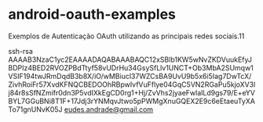 # android-oauth-examples
Exemplos de Autenticação OAuth utilizando as principais redes sociais.11

ssh-rsa AAAAB3NzaC1yc2EAAAADAQABAAABAQC12xSBlb1KW5wNvZKDVuukEfyJBDPIz4BED2RVOZPBdTtyf58vUDrHu34GsySfLlv1UNCT+Ob3MbA2SUmqw1VSIF194twJRmDqdB3b8X/iO/wMBiucl37WZCsBA9UvU9b5x6i5Iag7DwTcX/ZivhRoiFr57XvdKFNQCBEDOOhRBpwIvfVuFflye04GqC5VN2RGaPu5kjoXV3lj84r8sSfNZmifr0dn3P5vdIXkEgCD0rg1+Hj/ZvVhs2jyaeFwlalLd9gs79/E+eYVBYL7GGuBNi8T1F+17Jdj3rYNMqvJtwo5pPWMgXnuGQEX2E9c6eEtaeuTyXATo71gnUNvK05J eudes.andrade@gmail.com
